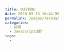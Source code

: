 ```yaml
---
title: 执行机制
date: 2020-09-13 10:44:59
permalink: /pages/78703a/
categories:
  - 前端
  - JavaScript进阶
tags:
  -
---
```

